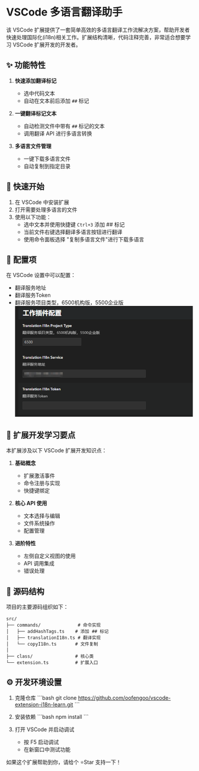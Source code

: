 # VSCode 多语言翻译助手

该 VSCode 扩展提供了一套简单高效的多语言翻译工作流解决方案，帮助开发者快速处理国际化(i18n)相关工作。扩展结构清晰，代码注释完善，非常适合想要学习 VSCode 扩展开发的开发者。

## ✨ 功能特性

1. **快速添加翻译标记**
   - 选中代码文本
   - 自动在文本前后添加 `##` 标记

2. **一键翻译标记文本**
   - 自动检测文件中带有 `##` 标记的文本
   - 调用翻译 API 进行多语言转换

3. **多语言文件管理**
   - 一键下载多语言文件
   - 自动复制到指定目录

## 🚀 快速开始

1. 在 VSCode 中安装扩展
2. 打开需要处理多语言的文件
3. 使用以下功能：
   - 选中文本并使用快捷键 `Ctrl+3` 添加 ## 标记
   - 当前文件右键选择翻译多语言按钮进行翻译
   - 使用命令面板选择 "复制多语言文件"进行下载多语言



## 🔧 配置项

在 VSCode 设置中可以配置：
- 翻译服务地址
- 翻译服务Token
- 翻译服务项目类型，6500机构版，5500企业版
![配置界面示例](images/setting.png)
## 📖 扩展开发学习要点

本扩展涉及以下 VSCode 扩展开发知识点：

1. **基础概念**
   - 扩展激活事件
   - 命令注册与实现
   - 快捷键绑定

2. **核心 API 使用**
   - 文本选择与编辑
   - 文件系统操作
   - 配置管理

3. **进阶特性**
   - 左侧自定义视图的使用
   - API 调用集成
   - 错误处理



## 📝 源码结构

项目的主要源码组织如下：

```
src/
├── commands/              # 命令实现
│   ├── addHashTags.ts    # 添加 ## 标记
│   ├── translationI18n.ts # 翻译实现
│   └── copyI18n.ts       # 文件复制
│
├── class/                # 核心类
└── extension.ts          # 扩展入口

```

## ⚙️ 开发环境设置

1. 克隆仓库
\`\`\`bash
git clone https://github.com/oofengoo/vscode-extension-i18n-learn.git
\`\`\`

2. 安装依赖
\`\`\`bash
npm install
\`\`\`

3. 打开 VSCode 并启动调试
   - 按 F5 启动调试
   - 在新窗口中测试功能



如果这个扩展帮助到你，请给个 ⭐️Star 支持一下！